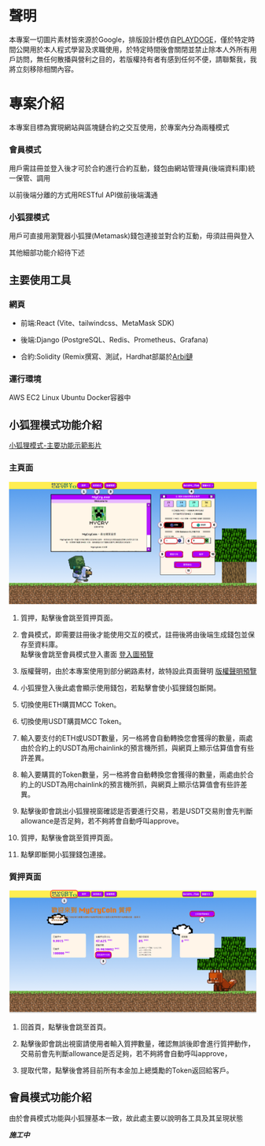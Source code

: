 # 聲明
本專案一切圖片素材皆來源於Google，排版設計模仿自[PLAYDOGE](https://playdoge.io/zh-hant#home)，僅於特定時間公開用於本人程式學習及求職使用，於特定時間後會關閉並禁止除本人外所有用戶訪問，無任何散播與營利之目的，若版權持有者有感到任何不便，請聯繫我，我將立刻移除相關內容。

# 專案介紹
本專案目標為實現網站與區塊鏈合約之交互使用，於專案內分為兩種模式
### 會員模式

用戶需註冊並登入後才可於合約進行合約互動，錢包由網站管理員(後端資料庫)統一保管、調用

以前後端分離的方式用RESTful API做前後端溝通

### 小狐狸模式

用戶可直接用瀏覽器小狐狸(Metamask)錢包連接並對合約互動，毋須註冊與登入

其他細部功能介紹待下述

## 主要使用工具
### 網頁
* 前端:React (Vite、tailwindcss、MetaMask SDK)

* 後端:Django (PostgreSQL、Redis、Prometheus、Grafana)

* 合約:Solidity (Remix撰寫、測試，Hardhat部屬於[Arbi鏈](https://sepolia.arbiscan.io/token/0x8b44cD4B02903FeDE538b2CF57aF222A53dee1f6?a=0x8b44cD4B02903FeDE538b2CF57aF222A53dee1f6)
### 運行環境
AWS EC2 Linux Ubuntu Docker容器中

## 小狐狸模式功能介紹  
[小狐狸模式-主要功能示範影片](https://drive.google.com/file/d/1nNdl8jo6_j1K6UVJldhuFICuORPEPYyZ/view?usp=drive_link)


### 主頁面
![foxMainFix](https://github.com/Depeshubela/mycry/blob/main/pic/foxMainFix.png)

1. 質押，點擊後會跳至質押頁面。

2. 會員模式，即需要註冊後才能使用交互的模式，註冊後將由後端生成錢包並保存至資料庫。  
點擊後會跳至會員模式登入畫面 [登入圖預覽](https://github.com/Depeshubela/mycry/blob/main/pic/login.png)

3. 版權聲明，由於本專案使用到部分網路素材，故特設此頁面聲明 [版權聲明預覽](https://github.com/Depeshubela/mycry/blob/main/pic/copyright.png)

4. 小狐狸登入後此處會顯示使用錢包，若點擊會使小狐狸錢包斷開。

5. 切換使用ETH購買MCC Token。

6. 切換使用USDT購買MCC Token。

7. 輸入要支付的ETH或USDT數量，另一格將會自動轉換您會獲得的數量，兩處由於合約上的USDT為用chainlink的預言機所抓，與網頁上顯示估算值會有些許差異。
  
8. 輸入要購買的Token數量，另一格將會自動轉換您會獲得的數量，兩處由於合約上的USDT為用chainlink的預言機所抓，與網頁上顯示估算值會有些許差異。

9. 點擊後即會跳出小狐狸視窗確認是否要進行交易，若是USDT交易則會先判斷allowance是否足夠，若不夠將會自動呼叫approve。

10. 質押，點擊後會跳至質押頁面。

11. 點擊即斷開小狐狸錢包連接。

### 質押頁面

![foxStakeFix](https://github.com/Depeshubela/mycry/blob/main/pic/forStakeFix.png)

1. 回首頁，點擊後會跳至首頁。

2. 點擊後即會跳出視窗請使用者輸入質押數量，確認無誤後即會進行質押動作，交易前會先判斷allowance是否足夠，若不夠將會自動呼叫approve，

3. 提取代幣，點擊後會將目前所有本金加上總獎勵的Token返回給客戶。

## 會員模式功能介紹

由於會員模式功能與小狐狸基本一致，故此處主要以說明各工具及其呈現狀態

***施工中***
